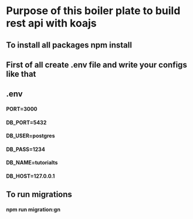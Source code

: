 # Purpose of this boiler plate to build rest api with koajs

## To install all packages npm install

## First of all create .env file and write your configs like that 

## .env

#### PORT=3000
#### DB_PORT=5432
#### DB_USER=postgres
#### DB_PASS=1234
#### DB_NAME=tutorialts
#### DB_HOST=127.0.0.1

## To run migrations 
#### npm run migration:gn
